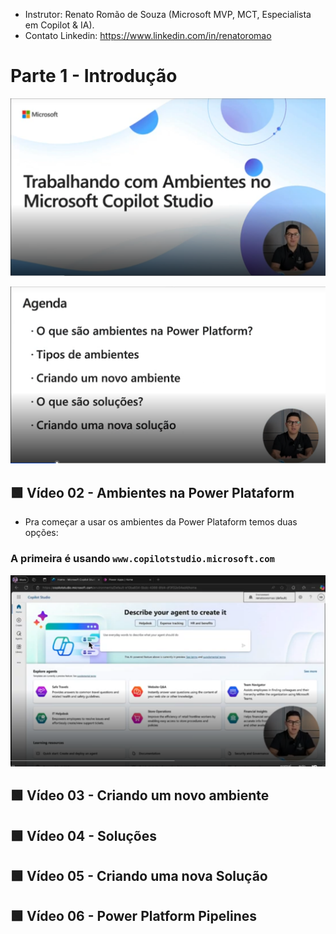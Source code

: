 
- Instrutor: Renato Romão de Souza (Microsoft MVP, MCT, Especialista em Copilot & IA).
- Contato Linkedin: https://www.linkedin.com/in/renatoromao

# Parte 1 -  Introdução

<p align="center">
    <img src="images/image.png" alt="" width="820">
</p>

<p align="center">
    <img src="images/image-2.png" alt="" width="820">
</p>

## 🟩 Vídeo 02 - Ambientes na Power Plataform

- Pra começar a usar os ambientes da Power Plataform temos duas opções:

### A primeira é usando `www.copilotstudio.microsoft.com`

<p align="center">
    <img src="images/image-3.png" alt="" width="820">
</p>

## 🟩 Vídeo 03 - Criando um novo ambiente

## 🟩 Vídeo 04 - Soluções

## 🟩 Vídeo 05 - Criando uma nova Solução

## 🟩 Vídeo 06 - Power Platform Pipelines